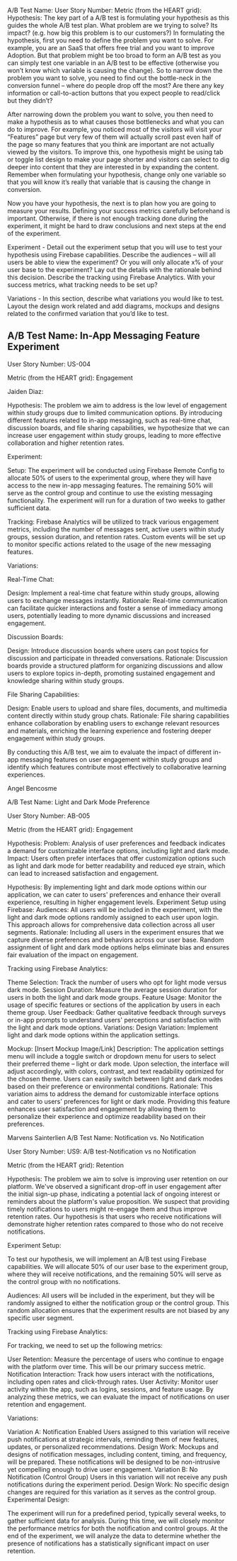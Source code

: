 A/B Test Name:
User Story Number:
Metric (from the HEART grid):
Hypothesis: The key part of a A/B test is formulating your hypothesis as this guides the whole A/B test plan. What problem are we trying to solve? Its impact? (e.g. how big this problem is to our customers?) In formulating the hypothesis, first you need to define the problem you want to solve. For example, you are an SaaS that offers free trial and you want to improve Adoption. But that problem might be too broad to form an A/B test as you can simply test one variable in an A/B test to be effective (otherwise you won’t know which variable is causing the change). So to narrow down the problem you want to solve, you need to find out the bottle-neck in the conversion funnel – where do people drop off the most? Are there any key information or call-to-action buttons that you expect people to read/click but they didn’t? 

After narrowing down the problem you want to solve, you then need to make a hypothesis as to what causes those bottlenecks and what you can do to improve. For example, you noticed most of the visitors will visit your “Features” page but very few of them will actually scroll past even half of the page so many features that you think are important are not actually viewed by the visitors. To improve this, one hypothesis might be using tab or toggle list design to make your page shorter and visitors can select to dig deeper into content that they are interested in by expanding the content. Remember when formulating your hypothesis, change only one variable so that you will know it’s really that variable that is causing the change in conversion.

Now you have your hypothesis, the next is to plan how you are going to measure your results. Defining your success metrics carefully beforehand is important. Otherwise, if there is not enough tracking done during the experiment, it might be hard to draw conclusions and next steps at the end of the experiment.

Experiment - Detail out the experiment setup that you will use to test your hypothesis using Firebase capabilities. Describe the audiences – will all users be able to view the experiment? Or you will only allocate x% of your user base to the experiment? Lay out the details with the rationale behind this decision. Describe the tracking using Firebase Analytics. With your success metrics, what tracking needs to be set up? 

Variations - In this section, describe what variations you would like to test. Layout the design work related and add diagrams, mockups and designs related to the confirmed variation that you’d like to test.

## A/B Test Name: In-App Messaging Feature Experiment
User Story Number: US-004

Metric (from the HEART grid): Engagement


Jaiden Diaz:

Hypothesis: The problem we aim to address is the low level of engagement within study groups due to limited communication options. By introducing different features related to in-app messaging, such as real-time chat, discussion boards, and file sharing capabilities, we hypothesize that we can increase user engagement within study groups, leading to more effective collaboration and higher retention rates.

Experiment:

Setup: The experiment will be conducted using Firebase Remote Config to allocate 50% of users to the experimental group, where they will have access to the new in-app messaging features. The remaining 50% will serve as the control group and continue to use the existing messaging functionality. The experiment will run for a duration of two weeks to gather sufficient data.

Tracking: Firebase Analytics will be utilized to track various engagement metrics, including the number of messages sent, active users within study groups, session duration, and retention rates. Custom events will be set up to monitor specific actions related to the usage of the new messaging features.

Variations:

Real-Time Chat:

Design: Implement a real-time chat feature within study groups, allowing users to exchange messages instantly.
Rationale: Real-time communication can facilitate quicker interactions and foster a sense of immediacy among users, potentially leading to more dynamic discussions and increased engagement.

Discussion Boards:


Design: Introduce discussion boards where users can post topics for discussion and participate in threaded conversations.
Rationale: Discussion boards provide a structured platform for organizing discussions and allow users to explore topics in-depth, promoting sustained engagement and knowledge sharing within study groups.

File Sharing Capabilities:


Design: Enable users to upload and share files, documents, and multimedia content directly within study group chats.
Rationale: File sharing capabilities enhance collaboration by enabling users to exchange relevant resources and materials, enriching the learning experience and fostering deeper engagement within study groups.

By conducting this A/B test, we aim to evaluate the impact of different in-app messaging features on user engagement within study groups and identify which features contribute most effectively to collaborative learning experiences.


Angel Bencosme

A/B Test Name: Light and Dark Mode Preference

User Story Number: AB-005

Metric (from the HEART grid): Engagement

Hypothesis:
Problem: Analysis of user preferences and feedback indicates a demand for customizable interface options, including light and dark mode.
Impact: Users often prefer interfaces that offer customization options such as light and dark mode for better readability and reduced eye strain, which can lead to increased satisfaction and engagement.

Hypothesis: By implementing light and dark mode options within our application, we can cater to users' preferences and enhance their overall experience, resulting in higher engagement levels.
Experiment Setup using Firebase:
Audiences: All users will be included in the experiment, with the light and dark mode options randomly assigned to each user upon login. This approach allows for comprehensive data collection across all user segments.
Rationale: Including all users in the experiment ensures that we capture diverse preferences and behaviors across our user base. Random assignment of light and dark mode options helps eliminate bias and ensures fair evaluation of the impact on engagement.

Tracking using Firebase Analytics:

Theme Selection: Track the number of users who opt for light mode versus dark mode.
Session Duration: Measure the average session duration for users in both the light and dark mode groups.
Feature Usage: Monitor the usage of specific features or sections of the application by users in each theme group.
User Feedback: Gather qualitative feedback through surveys or in-app prompts to understand users' perceptions and satisfaction with the light and dark mode options.
Variations:
Design Variation: Implement light and dark mode options within the application settings.

Mockup: [Insert Mockup Image/Link]
Description: The application settings menu will include a toggle switch or dropdown menu for users to select their preferred theme – light or dark mode. Upon selection, the interface will adjust accordingly, with colors, contrast, and text readability optimized for the chosen theme. Users can easily switch between light and dark modes based on their preference or environmental conditions.
Rationale: This variation aims to address the demand for customizable interface options and cater to users' preferences for light or dark mode. Providing this feature enhances user satisfaction and engagement by allowing them to personalize their experience and optimize readability based on their preferences.

Marvens Sainterlien
A/B Test Name: Notification vs. No Notification

User Story Number: US9: A/B test-Notification vs no Notification

Metric (from the HEART grid): Retention

Hypothesis: The problem we aim to solve is improving user retention on our platform. We've observed a significant drop-off in user engagement after the initial sign-up phase, indicating a potential lack of ongoing interest or reminders about the platform's value proposition. We suspect that providing timely notifications to users might re-engage them and thus improve retention rates. Our hypothesis is that users who receive notifications will demonstrate higher retention rates compared to those who do not receive notifications.

Experiment Setup:

To test our hypothesis, we will implement an A/B test using Firebase capabilities. We will allocate 50% of our user base to the experiment group, where they will receive notifications, and the remaining 50% will serve as the control group with no notifications.

Audiences: All users will be included in the experiment, but they will be randomly assigned to either the notification group or the control group. This random allocation ensures that the experiment results are not biased by any specific user segment.

Tracking using Firebase Analytics:

For tracking, we need to set up the following metrics:

User Retention: Measure the percentage of users who continue to engage with the platform over time. This will be our primary success metric.
Notification Interaction: Track how users interact with the notifications, including open rates and click-through rates.
User Activity: Monitor user activity within the app, such as logins, sessions, and feature usage.
By analyzing these metrics, we can evaluate the impact of notifications on user retention and engagement.

Variations:

Variation A: Notification Enabled
Users assigned to this variation will receive push notifications at strategic intervals, reminding them of new features, updates, or personalized recommendations.
Design Work: Mockups and designs of notification messages, including content, timing, and frequency, will be prepared. These notifications will be designed to be non-intrusive yet compelling enough to drive user engagement.
Variation B: No Notification (Control Group)
Users in this variation will not receive any push notifications during the experiment period.
Design Work: No specific design changes are required for this variation as it serves as the control group.
Experimental Design:

The experiment will run for a predefined period, typically several weeks, to gather sufficient data for analysis. During this time, we will closely monitor the performance metrics for both the notification and control groups. At the end of the experiment, we will analyze the data to determine whether the presence of notifications has a statistically significant impact on user retention.

